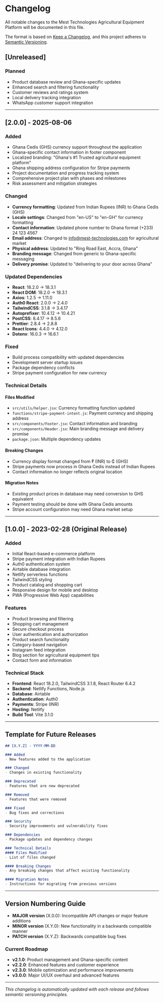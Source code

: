 # Changelog

All notable changes to the Mest Technologies Agricultural Equipment Platform will be documented in this file.

The format is based on [Keep a Changelog](https://keepachangelog.com/en/1.0.0/),
and this project adheres to [Semantic Versioning](https://semver.org/spec/v2.0.0.html).

## [Unreleased]

### Planned
- Product database review and Ghana-specific updates
- Enhanced search and filtering functionality
- Customer reviews and ratings system
- Local delivery tracking integration
- WhatsApp customer support integration

---

## [2.0.0] - 2025-08-06

### Added
- Ghana Cedis (GHS) currency support throughout the application
- Ghana-specific contact information in footer component
- Localized branding: "Ghana's #1 Trusted agricultural equipment platform"
- Ghana shipping address configuration for Stripe payments
- Project documentation and progress tracking system
- Comprehensive project plan with phases and milestones
- Risk assessment and mitigation strategies

### Changed
- **Currency formatting**: Updated from Indian Rupees (INR) to Ghana Cedis (GHS)
- **Locale settings**: Changed from "en-US" to "en-GH" for currency formatting
- **Contact information**: Updated phone number to Ghana format (+233) 24 123 4567
- **Email address**: Changed to info@mest-technologies.com for agricultural market
- **Physical address**: Updated to "Ring Road East, Accra, Ghana"
- **Branding message**: Changed from generic to Ghana-specific messaging
- **Delivery promise**: Updated to "delivering to your door across Ghana"

### Updated Dependencies
- **React**: 18.2.0 → 18.3.1
- **React DOM**: 18.2.0 → 18.3.1
- **Axios**: 1.2.5 → 1.11.0
- **Auth0 React**: 2.0.0 → 2.4.0
- **TailwindCSS**: 3.1.8 → 3.4.17
- **Autoprefixer**: 10.4.12 → 10.4.21
- **PostCSS**: 8.4.17 → 8.5.6
- **Prettier**: 2.8.4 → 2.8.8
- **React Icons**: 4.4.0 → 4.12.0
- **Dotenv**: 16.0.3 → 16.6.1

### Fixed
- Build process compatibility with updated dependencies
- Development server startup issues
- Package dependency conflicts
- Stripe payment configuration for new currency

### Technical Details
#### Files Modified
- `src/utils/helper.jsx`: Currency formatting function updated
- `functions/stripe-payment-intent.js`: Payment currency and shipping address
- `src/components/Footer.jsx`: Contact information and branding
- `src/components/Header.jsx`: Main branding message and delivery promise
- `package.json`: Multiple dependency updates

#### Breaking Changes
- Currency display format changed from ₹ (INR) to ₵ (GHS)
- Stripe payments now process in Ghana Cedis instead of Indian Rupees
- Contact information no longer reflects original location

#### Migration Notes
- Existing product prices in database may need conversion to GHS equivalent
- Payment testing should be done with Ghana Cedis amounts
- Stripe account configuration may need Ghana market setup

---

## [1.0.0] - 2023-02-28 (Original Release)

### Added
- Initial React-based e-commerce platform
- Stripe payment integration with Indian Rupees
- Auth0 authentication system
- Airtable database integration
- Netlify serverless functions
- TailwindCSS styling
- Product catalog and shopping cart
- Responsive design for mobile and desktop
- PWA (Progressive Web App) capabilities

### Features
- Product browsing and filtering
- Shopping cart management
- Secure checkout process
- User authentication and authorization
- Product search functionality
- Category-based navigation
- Instagram feed integration
- Blog section for agricultural equipment tips
- Contact form and information

### Technical Stack
- **Frontend**: React 18.2.0, TailwindCSS 3.1.8, React Router 6.4.2
- **Backend**: Netlify Functions, Node.js
- **Database**: Airtable
- **Authentication**: Auth0
- **Payments**: Stripe (INR)
- **Hosting**: Netlify
- **Build Tool**: Vite 3.1.0

---

## Template for Future Releases

```markdown
## [X.Y.Z] - YYYY-MM-DD

### Added
- New features added to the application

### Changed
- Changes in existing functionality

### Deprecated
- Features that are now deprecated

### Removed
- Features that were removed

### Fixed
- Bug fixes and corrections

### Security
- Security improvements and vulnerability fixes

### Dependencies
- Package updates and dependency changes

### Technical Details
#### Files Modified
- List of files changed

#### Breaking Changes
- Any breaking changes that affect existing functionality

#### Migration Notes
- Instructions for migrating from previous versions
```

---

## Version Numbering Guide

- **MAJOR version** (X.0.0): Incompatible API changes or major feature additions
- **MINOR version** (X.Y.0): New functionality in a backwards compatible manner
- **PATCH version** (X.Y.Z): Backwards compatible bug fixes

### Current Roadmap
- **v2.1.0**: Product management and Ghana-specific content
- **v2.2.0**: Enhanced features and customer experience
- **v2.3.0**: Mobile optimization and performance improvements
- **v3.0.0**: Major UI/UX overhaul and advanced features

---

*This changelog is automatically updated with each release and follows semantic versioning principles.*